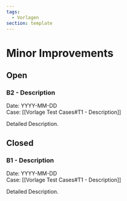 ```yaml
---
tags:
  - Vorlagen
section: template
---
```

# Minor Improvements

## Open

### B2 - Description
Date: YYYY-MM-DD\
Case: [[Vorlage Test Cases#T1 - Description]]

Detailed Description.

## Closed

### B1 - Description
Date: YYYY-MM-DD\
Case: [[Vorlage Test Cases#T1 - Description]]

Detailed Description.
